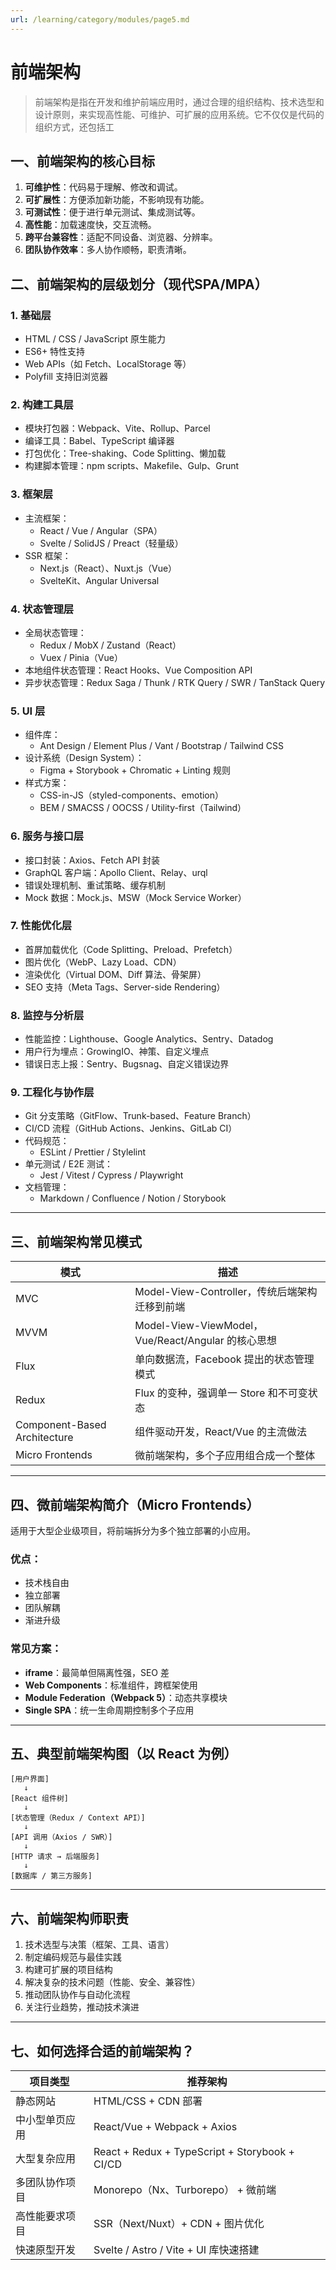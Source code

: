 ```yaml
---
url: /learning/category/modules/page5.md
---
```

# 前端架构

> 前端架构是指在开发和维护前端应用时，通过合理的组织结构、技术选型和设计原则，来实现高性能、可维护、可扩展的应用系统。它不仅仅是代码的组织方式，还包括工

## 一、前端架构的核心目标

1. **可维护性**：代码易于理解、修改和调试。
2. **可扩展性**：方便添加新功能，不影响现有功能。
3. **可测试性**：便于进行单元测试、集成测试等。
4. **高性能**：加载速度快，交互流畅。
5. **跨平台兼容性**：适配不同设备、浏览器、分辨率。
6. **团队协作效率**：多人协作顺畅，职责清晰。

## 二、前端架构的层级划分（现代SPA/MPA）

### 1. **基础层**

* HTML / CSS / JavaScript 原生能力
* ES6+ 特性支持
* Web APIs（如 Fetch、LocalStorage 等）
* Polyfill 支持旧浏览器

### 2. **构建工具层**

* 模块打包器：Webpack、Vite、Rollup、Parcel
* 编译工具：Babel、TypeScript 编译器
* 打包优化：Tree-shaking、Code Splitting、懒加载
* 构建脚本管理：npm scripts、Makefile、Gulp、Grunt

### 3. **框架层**

* 主流框架：
  * React / Vue / Angular（SPA）
  * Svelte / SolidJS / Preact（轻量级）
* SSR 框架：
  * Next.js（React）、Nuxt.js（Vue）
  * SvelteKit、Angular Universal

### 4. **状态管理层**

* 全局状态管理：
  * Redux / MobX / Zustand（React）
  * Vuex / Pinia（Vue）
* 本地组件状态管理：React Hooks、Vue Composition API
* 异步状态管理：Redux Saga / Thunk / RTK Query / SWR / TanStack Query

### 5. **UI 层**

* 组件库：
  * Ant Design / Element Plus / Vant / Bootstrap / Tailwind CSS
* 设计系统（Design System）：
  * Figma + Storybook + Chromatic + Linting 规则
* 样式方案：
  * CSS-in-JS（styled-components、emotion）
  * BEM / SMACSS / OOCSS / Utility-first（Tailwind）

### 6. **服务与接口层**

* 接口封装：Axios、Fetch API 封装
* GraphQL 客户端：Apollo Client、Relay、urql
* 错误处理机制、重试策略、缓存机制
* Mock 数据：Mock.js、MSW（Mock Service Worker）

### 7. **性能优化层**

* 首屏加载优化（Code Splitting、Preload、Prefetch）
* 图片优化（WebP、Lazy Load、CDN）
* 渲染优化（Virtual DOM、Diff 算法、骨架屏）
* SEO 支持（Meta Tags、Server-side Rendering）

### 8. **监控与分析层**

* 性能监控：Lighthouse、Google Analytics、Sentry、Datadog
* 用户行为埋点：GrowingIO、神策、自定义埋点
* 错误日志上报：Sentry、Bugsnag、自定义错误边界

### 9. **工程化与协作层**

* Git 分支策略（GitFlow、Trunk-based、Feature Branch）
* CI/CD 流程（GitHub Actions、Jenkins、GitLab CI）
* 代码规范：
  * ESLint / Prettier / Stylelint
* 单元测试 / E2E 测试：
  * Jest / Vitest / Cypress / Playwright
* 文档管理：
  * Markdown / Confluence / Notion / Storybook

***

## 三、前端架构常见模式

| 模式 | 描述 |
|------|------|
| MVC | Model-View-Controller，传统后端架构迁移到前端 |
| MVVM | Model-View-ViewModel，Vue/React/Angular 的核心思想 |
| Flux | 单向数据流，Facebook 提出的状态管理模式 |
| Redux | Flux 的变种，强调单一 Store 和不可变状态 |
| Component-Based Architecture | 组件驱动开发，React/Vue 的主流做法 |
| Micro Frontends | 微前端架构，多个子应用组合成一个整体 |

***

## 四、微前端架构简介（Micro Frontends）

适用于大型企业级项目，将前端拆分为多个独立部署的小应用。

### 优点：

* 技术栈自由
* 独立部署
* 团队解耦
* 渐进升级

### 常见方案：

* **iframe**：最简单但隔离性强，SEO 差
* **Web Components**：标准组件，跨框架使用
* **Module Federation（Webpack 5）**：动态共享模块
* **Single SPA**：统一生命周期控制多个子应用

***

## 五、典型前端架构图（以 React 为例）

```
[用户界面]
   ↓
[React 组件树]
   ↓
[状态管理（Redux / Context API）]
   ↓
[API 调用（Axios / SWR）]
   ↓
[HTTP 请求 → 后端服务]
   ↓
[数据库 / 第三方服务]
```

***

## 六、前端架构师职责

1. 技术选型与决策（框架、工具、语言）
2. 制定编码规范与最佳实践
3. 构建可扩展的项目结构
4. 解决复杂的技术问题（性能、安全、兼容性）
5. 推动团队协作与自动化流程
6. 关注行业趋势，推动技术演进

***

## 七、如何选择合适的前端架构？

| 项目类型 | 推荐架构 |
|----------|-----------|
| 静态网站 | HTML/CSS + CDN 部署 |
| 中小型单页应用 | React/Vue + Webpack + Axios |
| 大型复杂应用 | React + Redux + TypeScript + Storybook + CI/CD |
| 多团队协作项目 | Monorepo（Nx、Turborepo） + 微前端 |
| 高性能要求项目 | SSR（Next/Nuxt）+ CDN + 图片优化 |
| 快速原型开发 | Svelte / Astro / Vite + UI 库快速搭建 |
